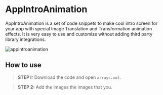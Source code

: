 # AppIntroAnimation
AppIntroAnimation is a set of code snippets to make cool intro screen for your app with special Image Translation and Transformation animation effects. It is very easy to use and customize without adding third party library integrations.

![appintroanimation](https://cloud.githubusercontent.com/assets/11768239/8968101/e8f9e094-3658-11e5-9e27-5dd9059fbff0.gif)

How to use
----------

> **STEP I:** Download the code and open `arrays.xml`.

> **STEP 2:** Add the images the images that you.
